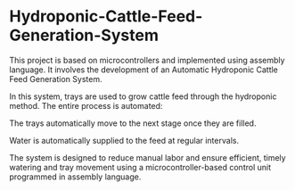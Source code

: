 # Hydroponic-Cattle-Feed-Generation-System
This project is based on microcontrollers and implemented using assembly language. It involves the development of an Automatic Hydroponic Cattle Feed Generation System.

In this system, trays are used to grow cattle feed through the hydroponic method. The entire process is automated:

The trays automatically move to the next stage once they are filled.

Water is automatically supplied to the feed at regular intervals.

The system is designed to reduce manual labor and ensure efficient, timely watering and tray movement using a microcontroller-based control unit programmed in assembly language.

